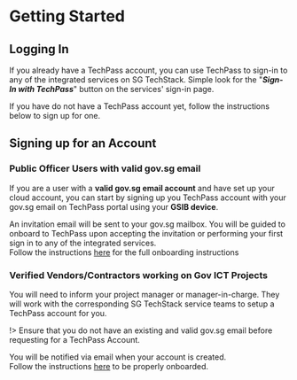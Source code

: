 # Getting Started

## Logging In
If you already have a TechPass account, you can use TechPass to sign-in to any of the integrated services on SG TechStack. Simple look for the "***Sign-In with TechPass***" button on the services' sign-in page.

If you have do not have a TechPass account yet, follow the instructions below to sign up for one.

## Signing up for an Account

### Public Officer Users with valid gov.sg email
If you are a user with a **valid gov.sg email account** and have set up your cloud account, you can start by signing up you TechPass account with your gov.sg email on TechPass portal using your **GSIB device**. 

An invitation email will be sent to your gov.sg mailbox. You will be guided to onboard to TechPass upon accepting the invitation or performing your first sign in to any of the integrated services.  
Follow the instructions [here](onboard?id=public-officer) for the full onboarding instructions

### Verified Vendors/Contractors working on Gov ICT Projects

You will need to inform your project manager or manager-in-charge. They will work with the corresponding SG TechStack service teams to setup a TechPass account for you.

!> Ensure that you do not have an existing and valid gov.sg email before requesting for a TechPass Account.

You will be notified via email when your account is created.  
Follow the instructions [here](onboard?id=vendor) to be properly onboarded.
